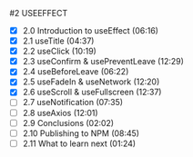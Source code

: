 #2 USEEFFECT

- [x] 2.0 Introduction to useEffect (06:16)
- [x] 2.1 useTitle (04:37)
- [x] 2.2 useClick (10:19)
- [x] 2.3 useConfirm & usePreventLeave (12:29)
- [x] 2.4 useBeforeLeave (06:22)
- [x] 2.5 useFadeIn & useNetwork (12:20)
- [x] 2.6 useScroll & useFullscreen (12:37)
- [ ] 2.7 useNotification (07:35)
- [ ] 2.8 useAxios (12:01)
- [ ] 2.9 Conclusions (02:02)
- [ ] 2.10 Publishing to NPM (08:45)
- [ ] 2.11 What to learn next (01:24)
